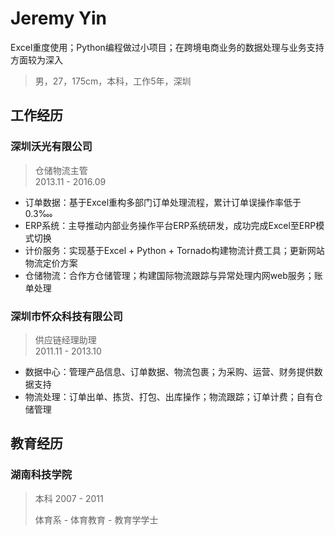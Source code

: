 # Jeremy Yin

Excel重度使用；Python编程做过小项目；在跨境电商业务的数据处理与业务支持方面较为深入

> 男，27，175cm，本科，工作5年，深圳

## 工作经历

### 深圳沃光有限公司

> 仓储物流主管  
> 2013.11 - 2016.09

- 订单数据：基于Excel重构多部门订单处理流程，累计订单误操作率低于0.3‱
- ERP系统：主导推动内部业务操作平台ERP系统研发，成功完成Excel至ERP模式切换
- 计价服务：实现基于Excel + Python + Tornado构建物流计费工具；更新网站物流定价方案
- 仓储物流：合作方仓储管理；构建国际物流跟踪与异常处理内网web服务；账单处理

### 深圳市怀众科技有限公司

> 供应链经理助理  
> 2011.11 - 2013.10

- 数据中心：管理产品信息、订单数据、物流包裹；为采购、运营、财务提供数据支持
- 物流处理：订单出单、拣货、打包、出库操作；物流跟踪；订单计费；自有仓储管理

## 教育经历

### 湖南科技学院

> 本科 2007 - 2011
>
> 体育系 - 体育教育 - 教育学学士